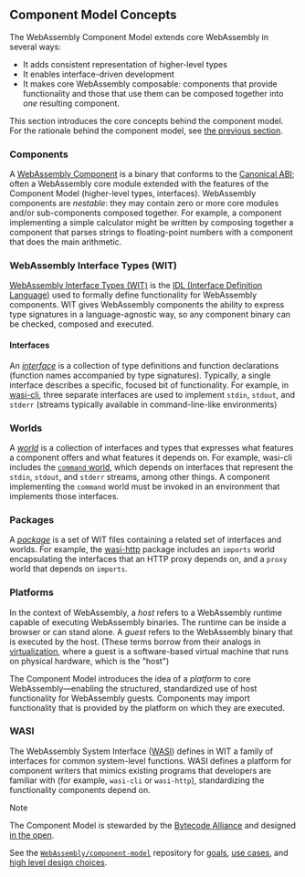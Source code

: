 ## Component Model Concepts

The WebAssembly Component Model extends core WebAssembly in several ways:
* It adds consistent representation of higher-level types
* It enables interface-driven development
* It makes core WebAssembly composable:
components that provide functionality and those that use them
can be composed together into *one* resulting component.

This section introduces the core concepts behind the component model.
For the rationale behind the component model, see [the previous section](./why-component-model.md).

### Components

A [WebAssembly Component](./components.md) is a binary that
conforms to the [Canonical ABI](../advanced/canonical-abi.md);
often a WebAssembly core module extended with the features
of the Component Model
(higher-level types, interfaces).
WebAssembly components are *nestable*:
they may contain zero or more core modules and/or sub-components composed together.
For example, a component implementing a simple calculator might be written
by composing together a component that parses strings to floating-point numbers
with a component that does the main arithmetic.

### WebAssembly Interface Types (WIT)

[WebAssembly Interface Types (WIT)][wit] is the [IDL (Interface Definition Language)][wiki-idl]
used to formally define functionality for WebAssembly components.
WIT gives WebAssembly components the ability to express type signatures
in a language-agnostic way,
so any component binary can be checked, composed and executed.

#### Interfaces

An [_interface_](./interfaces.md) is a collection of type definitions
and function declarations (function names accompanied by type signatures).
Typically, a single interface describes a specific, focused bit
of functionality.
For example, in [wasi-cli][wasi-cli-stdio],
three separate interfaces are used to implement `stdin`, `stdout`, and `stderr`
(streams typically available in command-line-like environments)

### Worlds

A [_world_](./worlds.md) is a collection of interfaces and types
that expresses what features a component offers
and what features it depends on.
For example, wasi-cli includes the [`command` world][wasi-cli-command],
which depends on interfaces
that represent the `stdin`, `stdout`, and `stderr` streams,
among other things.
A component implementing the `command` world
must be invoked in an environment that implements those interfaces.

### Packages

 A [_package_](./packages.md) is a set of WIT files
 containing a related set of interfaces and worlds.
 For example, the [wasi-http](https://github.com/WebAssembly/wasi-http/blob/main/wit/proxy.wit) package includes
an `imports` world encapsulating the interfaces that an HTTP proxy depends on,
and a `proxy` world that depends on `imports`.

### Platforms

In the context of WebAssembly, a _host_ refers to a WebAssembly runtime
capable of executing WebAssembly binaries.
The runtime can be inside a browser or can stand alone.
A _guest_ refers to the WebAssembly binary that is executed by the host.
(These terms borrow from their analogs in [virtualization](https://en.wikipedia.org/wiki/Virtualization), where a guest is
a software-based virtual machine that runs on physical hardware,
which is the "host")

The Component Model introduces the idea of a _platform_
to core WebAssembly—enabling the structured, standardized use
of host functionality for WebAssembly guests.
Components may import functionality that is provided
by the platform on which they are executed.

### WASI

The WebAssembly System Interface ([WASI][wasi]) defines in WIT
a family of interfaces for common system-level functions.
WASI defines a platform for component writers that mimics
existing programs that developers are familiar with
(for example, `wasi-cli` or `wasi-http`),
standardizing the functionality components depend on.

> [!NOTE]
> The Component Model is stewarded by the [Bytecode Alliance](https://bytecodealliance.org/) and designed [in the open][cm-repo].
>
> See the [`WebAssembly/component-model`][cm-repo] repository for [goals][goals], [use cases][use-cases], and [high level design choices][design-choices].

[cm-repo]: https://github.com/WebAssembly/component-model
[wiki-idl]: https://en.wikipedia.org/wiki/Interface_description_language
[goals]: https://github.com/WebAssembly/component-model/blob/main/design/high-level/Goals.md
[use-cases]: https://github.com/WebAssembly/component-model/blob/main/design/high-level/UseCases.md
[design-choices]: https://github.com/WebAssembly/component-model/blob/main/design/high-level/Choices.md
[wit]: https://github.com/WebAssembly/component-model/blob/main/design/mvp/WIT.md
[wasi]: https://wasi.dev/
[wasi-cli]: https://github.com/WebAssembly/wasi-cli/
[wasi-cli-stdio]: https://github.com/WebAssembly/wasi-cli/blob/main/wit/stdio.wit
[wasi-cli-command]: https://github.com/WebAssembly/wasi-cli/blob/main/wit/command.wit
[wasi-http]: https://github.com/WebAssembly/wasi-http

[!NOTE]: #

